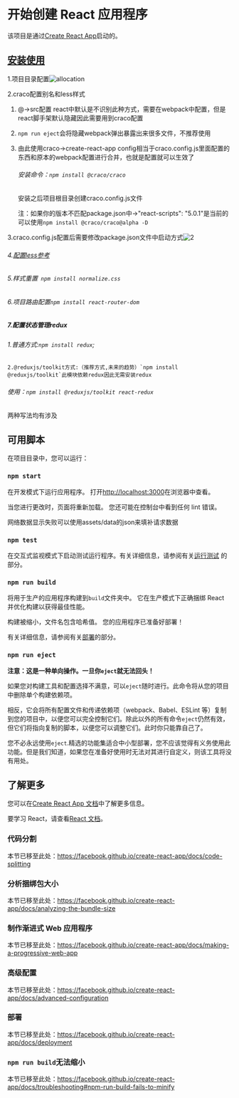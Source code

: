 # 开始创建 React 应用程序



该项目是通过[Create React App](https://github.com/facebook/create-react-app)启动的。

## [安装使用](https://juejin.cn/post/7324951354844561446#heading-1)

1.项目目录配置![allocation](https://github.com/Liu-linxi/Imitation_airbnb/assets/86284893/880e3c64-c9bc-488c-8d0c-d8e28ef32b0e)

2.craco配置别名和less样式

1. @->src配置   react中默认是不识别此种方式，需要在webpack中配置，但是react脚手架默认隐藏因此需要用到craco配置

2. `npm run eject`会将隐藏webpack弹出暴露出来很多文件，不推荐使用

3. 由此使用craco->create-react-app config相当于craco.config.js里面配置的东西和原本的webpack配置进行合并，也就是配置就可以生效了

   ###### 安装命令：`npm install @craco/craco`

   安装之后项目根目录创建craco.config.js文件

   注：如果你的版本不匹配package.json中->"react-scripts": "5.0.1"是当前的可以使用`npm install @craco/craco@alpha -D`

3.craco.config.js配置后需要修改package.json文件中启动方式![2](https://github.com/Liu-linxi/Imitation_airbnb/assets/86284893/e4743638-b303-44e6-81ef-a97319ebd371)

###### 4.[配置less参考](https://4x-ant-design.antgroup.com/docs/react/use-with-create-react-app-cn/)

###### 5.样式重置` npm install normalize.css`

###### 6.项目路由配置`npm install react-router-dom`

##### 7.配置状态管理redux

###### 	1.普通方式:`npm install redux`;
	2.@reduxjs/toolkit方式:（推荐方式,未来的趋势）`npm install @reduxjs/toolkit`此模块依赖redux因此无需安装redux

###### 	使用：`npm install @reduxjs/toolkit react-redux`

两种写法均有涉及

## 可用脚本

在项目目录中，您可以运行：

### `npm start`



在开发模式下运行应用程序。
打开[http://localhost:3000](http://localhost:3000/)在浏览器中查看。

当您进行更改时，页面将重新加载。
您还可能在控制台中看到任何 lint 错误。

网络数据显示失败可以使用assets/data的json来填补请求数据
### `npm test`



在交互式监视模式下启动测试运行程序。有关详细信息，请参阅有关[运行测试](https://facebook.github.io/create-react-app/docs/running-tests)
的部分。

### `npm run build`



将用于生产的应用程序构建到`build`文件夹中。
它在生产模式下正确捆绑 React 并优化构建以获得最佳性能。

构建被缩小，文件名包含哈希值。
您的应用程序已准备好部署！

有关详细信息，请参阅有关[部署](https://facebook.github.io/create-react-app/docs/deployment)的部分。

### `npm run eject`



**注意：这是一种单向操作。一旦你`eject`就无法回头！**

如果您对构建工具和配置选择不满意，可以`eject`随时进行。此命令将从您的项目中删除单个构建依赖项。

相反，它会将所有配置文件和传递依赖项（webpack、Babel、ESLint 等）复制到您的项目中，以便您可以完全控制它们。除此以外的所有命令`eject`仍然有效，但它们将指向复制的脚本，以便您可以调整它们。此时你只能靠自己了。

您不必永远使用`eject`.精选的功能集适合中小型部署，您不应该觉得有义务使用此功能。但是我们知道，如果您在准备好使用时无法对其进行自定义，则该工具将没有用处。

## 了解更多



您可以在[Create React App 文档](https://facebook.github.io/create-react-app/docs/getting-started)中了解更多信息。

要学习 React，请查看[React 文档](https://reactjs.org/)。

### 代码分割



本节已移至此处：https://facebook.github.io/create-react-app/docs/code-splitting

### 分析捆绑包大小



本节已移至此处：https://facebook.github.io/create-react-app/docs/analyzing-the-bundle-size

### 制作渐进式 Web 应用程序



本节已移至此处：https://facebook.github.io/create-react-app/docs/making-a-progressive-web-app

### 高级配置



本节已移至此处：https://facebook.github.io/create-react-app/docs/advanced-configuration

### 部署



本节已移至此处：https://facebook.github.io/create-react-app/docs/deployment

### `npm run build`无法缩小



本节已移至此处：https://facebook.github.io/create-react-app/docs/troubleshooting#npm-run-build-fails-to-minify
